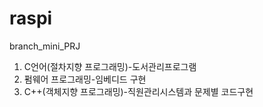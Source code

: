 # raspi
branch_mini_PRJ
1. C언어(절차지향 프로그래밍)-도서관리프로그램
2. 펌웨어 프로그래밍-임베디드 구현
3. C++(객체지향 프로그래밍)-직원관리시스템과 문제별 코드구현
